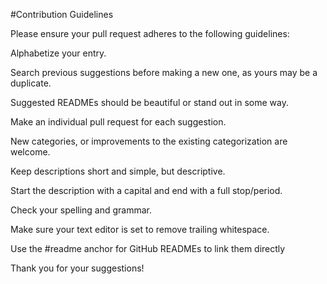 #Contribution Guidelines

Please ensure your pull request adheres to the following guidelines:


Alphabetize your entry.

Search previous suggestions before making a new one, as yours may be a duplicate.

Suggested READMEs should be beautiful or stand out in some way.

Make an individual pull request for each suggestion.

New categories, or improvements to the existing categorization are welcome.

Keep descriptions short and simple, but descriptive.

Start the description with a capital and end with a full stop/period.

Check your spelling and grammar.

Make sure your text editor is set to remove trailing whitespace.

Use the #readme anchor for GitHub READMEs to link them directly

Thank you for your suggestions!
